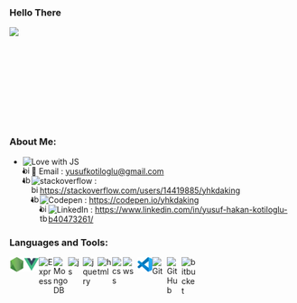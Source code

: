 ### Hello There

<img align="left" width="400" src="https://media.tenor.com/aRGcKj2V2eUAAAAd/obi-wan-star-wars.gif"> 
<br>
<br>
<br>
<br>
<br>
<br>
<br>
<br>
<br>
<br>

### About Me:

 * <img align="left" alt="bitb" width="15px" src="https://upload.wikimedia.org/wikipedia/commons/thumb/f/f1/Heart_coraz%C3%B3n.svg/800px-Heart_coraz%C3%B3n.svg.png" />Love with JS <br>
 * 📩 Email : yusufkotiloglu@gmail.com <br>
 * <img align="left" alt="bitb" width="15px" src="https://upload.wikimedia.org/wikipedia/commons/thumb/e/ef/Stack_Overflow_icon.svg/768px-Stack_Overflow_icon.svg.png" /> stackoverflow : https://stackoverflow.com/users/14419885/yhkdaking
 * <img align="left" alt="bitb" width="15px" src="https://assets.codepen.io/1584356/codepen.png" /> Codepen : https://codepen.io/yhkdaking
 * <img align="left" width="15px" src="https://play-lh.googleusercontent.com/kMofEFLjobZy_bCuaiDogzBcUT-dz3BBbOrIEjJ-hqOabjK8ieuevGe6wlTD15QzOqw"> LinkedIn : https://www.linkedin.com/in/yusuf-hakan-kotiloglu-b40473261/
 

### Languages and Tools:
<img align="left" alt="NodeJS" width="26px" src="https://raw.githubusercontent.com/github/explore/80688e429a7d4ef2fca1e82350fe8e3517d3494d/topics/nodejs/nodejs.png">

<img align="left" alt="Vue.js" width="26px" src="https://raw.githubusercontent.com/github/explore/80688e429a7d4ef2fca1e82350fe8e3517d3494d/topics/vue/vue.png">


<img align="left" alt="Express" width="26px" src="https://w7.pngwing.com/pngs/925/447/png-transparent-express-js-node-js-javascript-mongodb-node-js-text-trademark-logo.png">
<img align="left" alt="MongoDB" width="26px" src="https://res.cloudinary.com/crunchbase-production/image/upload/c_lpad,f_auto,q_auto:eco,dpr_1/erkxwhl1gd48xfhe2yld">

<img align="left" alt="js" width="26px" src="https://upload.wikimedia.org/wikipedia/commons/thumb/9/99/Unofficial_JavaScript_logo_2.svg/225px-Unofficial_JavaScript_logo_2.svg.png" />

<img align="left" alt="jquery" width="26px" src="https://thumbnail.imgbin.com/20/3/19/imgbin-jquery-web-development-ajax-event-php-ajax-3VsUk04FvFf0jvNPXUeACp0yG_t.jpg" />


<img align="left" alt="html" width="26px" src="https://upload.wikimedia.org/wikipedia/commons/thumb/6/61/HTML5_logo_and_wordmark.svg/768px-HTML5_logo_and_wordmark.svg.png" />

<img align="left" alt="css" width="19px" src="https://upload.wikimedia.org/wikipedia/commons/thumb/d/d5/CSS3_logo_and_wordmark.svg/1200px-CSS3_logo_and_wordmark.svg.png" />

<img align="left" alt="ws" width="26px" src="https://upload.wikimedia.org/wikipedia/commons/thumb/c/c0/WebStorm_Icon.svg/1200px-WebStorm_Icon.svg.png" />

<img align="left" alt="Visual Studio Code" width="26px" src="https://raw.githubusercontent.com/github/explore/80688e429a7d4ef2fca1e82350fe8e3517d3494d/topics/visual-studio-code/visual-studio-code.png" />

<img align="left" alt="Git" width="26px" src="https://img.icons8.com/color/48/000000/git.png" />

<img align="left" alt="GitHub" width="26px" src="https://e7.pngegg.com/pngimages/914/758/png-clipart-computer-icons-logo-github-github-logo-logo-computer-program-thumbnail.png" />
<img align="left" alt="bitbucket" width="26px" src="https://encrypted-tbn0.gstatic.com/images?q=tbn:ANd9GcSRSOEhLaqavw-LU36V1P2mEnPjPIyDwkHUojjhaVUg&s" />
<br />
<br />

    
